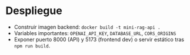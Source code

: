 # Despliegue
- Construir imagen backend: `docker build -t mini-rag-api .`
- Variables importantes: `OPENAI_API_KEY`, `DATABASE_URL`, `CORS_ORIGINS`
- Exponer puerto 8000 (API) y 5173 (frontend dev) o servir estático tras `npm run build`.
